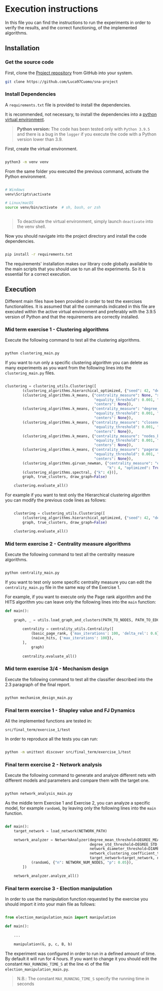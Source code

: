 # Execution instructions

In this file you can find the instructions to run the 
experiments in order to verify the results, and the correct functioning,
of the implemented algorithms.

## Installation

### Get the source code

First, clone the [Project repository](https://github.com/Luca97Cuomo/sna-project) from GitHub into your system.

```bash
git clone https://github.com/Luca97Cuomo/sna-project
```

### Install Dependencies

A `requirements.txt` file is provided to install the dependencies.

It is recommended, not necessary, to install the 
dependencies into a 
[python virtual environment](https://docs.python.org/3/library/venv.html).

> **Python version:** The code has been tested only with `Python 3.9.5` and there is a bug
> in the `logger` if you execute the code with a Python version lower than 3.9.

First, create the virtual environment.

```bash

python3 -m venv venv

```

From the same folder you executed the previous command, activate the Python environment.

```bash

# Windows
venv\Scripts\activate

# Linux/macOS
source venv/bin/activate  # sh, bash, or zsh
    
```

> To deactivate the virtual environment, simply launch `deactivate` into the venv shell.

Now you should navigate into the project directory and 
install the code dependencies.

```bash

pip install -r requirements.txt

```

The requirements' installation makes our library code globally available to the main scripts that you
should use to run all the experiments. So it is essential for a correct execution.

## Execution

Different main files have been provided in order to test
the exercises functionalities. 
It is assumed that all the commands indicated 
in this file are executed within the active virtual environment and
preferably with the 3.9.5 version of Python and that the requirements are correctly installed.


### Mid term exercise 1 - Clustering algorithms

Execute the following command to test all the clustering algorithms.

```bash

python clustering_main.py

```

If you want to run only a specific clustering algorithm you can delete 
as many experiments as you want from the following lines into the 
`clustering_main.py` files.

```python

clustering = clustering_utils.Clustering([
        (clustering_algorithms.hierarchical_optimized, {"seed": 42, "desired_clusters": 4}),
        (clustering_algorithms.k_means, {"centrality_measure": None, "seed": 42, "k": 4,
                                         "equality_threshold": 0.001, "max_iterations": 10000,
                                         "centers": None}),
        (clustering_algorithms.k_means, {"centrality_measure": "degree_centrality", "seed": 42, "k": 4,
                                         "equality_threshold": 0.001, "max_iterations": 10000,
                                         "centers": None}),
        (clustering_algorithms.k_means, {"centrality_measure": "closeness_centrality", "seed": 42, "k": 4,
                                         "equality_threshold": 0.001, "max_iterations": 10,
                                         "centers": None}),
        (clustering_algorithms.k_means, {"centrality_measure": "nodes_betweenness_centrality", "seed": 42, "k": 4,
                                         "equality_threshold": 0.001, "max_iterations": 10,
                                         "centers": None}),
        (clustering_algorithms.k_means, {"centrality_measure": "pagerank", "seed": 42, "k": 4,
                                         "equality_threshold": 0.001, "max_iterations": 50,
                                         "centers": None}),
        (clustering_algorithms.girvan_newman, {"centrality_measure": "edges_betweenness_centrality", "seed": 42,
                                               "k": 4, "optimized": True}),
        (clustering_algorithms.spectral, {"k": 4})],
        graph, true_clusters, draw_graph=False)

    clustering.evaluate_all()

```

For example if you want to test only the Hierarchical clustering algorithm you
can modify the previous code lines as follows:

```python

    clustering = clustering_utils.Clustering([
        (clustering_algorithms.hierarchical_optimized, {"seed": 42, "desired_clusters": 4})],
        graph, true_clusters, draw_graph=False)

    clustering.evaluate_all()

```

### Mid term exercise 2 - Centrality measure algorithms

Execute the following command to test all the centrality measure algorithms.

```bash

python centrality_main.py

```

If you want to test only some specific centrality measure you can edit
the `centrality_main.py` file in the same way of the Exercise 1.

For example, if you want to execute only the Page rank algorithm and the HITS algorithm
you can leave only the following lines into the `main` function:

```python
def main():
        
    graph, _ = utils.load_graph_and_clusters(PATH_TO_NODES, PATH_TO_EDGES)
    
        centrality = centrality_utils.Centrality([
            (basic_page_rank, {'max_iterations': 100, 'delta_rel': 0.6}),
            (naive_hits, {'max_iterations': 100}),
        ],
            graph)
    
        centrality.evaluate_all()

```

### Mid term exercise 3/4 - Mechanism design

Execute the following command to test all the classifier described into the 2.3 paragraph of the final report.

```bash

python mechanism_design_main.py

```

### Final term exercise 1 - Shapley value and FJ Dynamics

All the implemented functions are tested in:

`src/final_term/exercise_1/test`

In order to reproduce all the tests you can run:

```bash

python -m unittest discover src/final_term/exercise_1/test

```

### Final term exercise 2 - Network analysis

Execute the following command to generate and analyze different nets
with different models and parameters and compare them with the target one.

```bash

python network_analysis_main.py

```

As the middle term Exercise 1 and Exercise 2, you can analyze a specific
model, for example `randomG`, by leaving only the following lines into the `main` function.

```python

def main():
    target_network = load_network(NETWORK_PATH)

    network_analyzer = NetworkAnalyzer(degree_mean_threshold=DEGREE_MEAN_THRESHOLD,
                                       degree_std_threshold=DEGREE_STD_THRESHOLD,
                                       network_diameter_threshold=DIAMETER_THRESHOLD,
                                       network_clustering_coefficient_threshold=AVG_CLUSTERING_COEF_THRESHOLD,
                                       target_network=target_network, network_generation_algorithms_with_kwargs=[
            (randomG, {"n": NETWORK_NUM_NODES, "p": 0.05}),
        ])

    network_analyzer.analyze_all()

```

### Final term exercise 3 - Election manipulation

In order to use the manipulation function requested by the exercise you should import it into
your main file as follows:

```python

from election_manipulation_main import manipulation

def main():
    
    ...
    
    manipulation(G, p, c, B, b)

```

The experiment was configured in order to run in a defined amount of time. By default it will
run for 4 hours.
If you want to change it you should edit the constant `MAX_RUNNING_TIME_S` at 
the line `45` of the file `election_manipulation_main.py`.

> N.B.: The constant `MAX_RUNNING_TIME_S` specify the running time in seconds